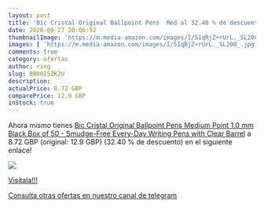```yaml
---
layout: post
title: 'Bic Cristal Original Ballpoint Pens  Med al 32.40 % de descuento'
date: 2020-09-27 20:06:52
thumbnailImage: 'https://m.media-amazon.com/images/I/51qRjZ+rUrL._SL200_.jpg'
images: [ 'https://m.media-amazon.com/images/I/51qRjZ+rUrL._SL200_.jpg' ]
comments: true
category: ofertas
author: ring
slug: B000I5ZK2U
description:
actualPrice: 8.72 GBP
comparePrice: 12.9 GBP
inStock: true
---
```


Ahora mismo tienes [Bic Cristal Original Ballpoint Pens  Medium Point  1.0 mm   Black  Box of 50 - Smudge-Free  Every-Day Writing Pens with Clear Barrel](https://www.amazon.com/dp/B000I5ZK2U/?tag=redken08-20) a 8.72 GBP (original: 12.9 GBP) (32.40 %  de descuento) en el siguiente enlace!

[![](https://m.media-amazon.com/images/I/51qRjZ+rUrL._SL200_.jpg)](https://www.amazon.com/dp/B000I5ZK2U/?tag=redken08-20)

[Visítala!!!](https://www.amazon.com/dp/B000I5ZK2U/?tag=redken08-20)

[Consulta otras ofertas en nuestro canal de telegram](https://t.me/s/ofertas25)
